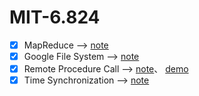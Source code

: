 # MIT-6.824

- [x] MapReduce --> [note](https://github.com/yuyilei/MIT-6.824/blob/master/notes/MapReduce.md)
- [x] Google File System --> [note](https://github.com/yuyilei/MIT-6.824/blob/master/notes/GFS.md) 
- [x] Remote Procedure Call --> [note](https://github.com/yuyilei/MIT-6.824/blob/master/notes/RPC.md)、 [demo](https://github.com/yuyilei/gRPC_demo)               
- [x] Time Synchronization --> [note](https://github.com/yuyilei/MIT-6.824/blob/master/notes/TimeSynchronization.md) 

